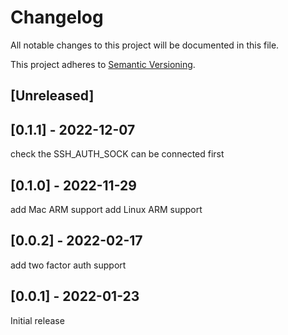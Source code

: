 # Changelog

All notable changes to this project will be documented in this file.

This project adheres to [Semantic Versioning](https://semver.org).

<!--
Note: In this file, do not use the hard wrap in the middle of a sentence for compatibility with GitHub comment style markdown rendering.
-->

## [Unreleased]

## [0.1.1] - 2022-12-07

check the SSH_AUTH_SOCK can be connected first

## [0.1.0] - 2022-11-29

add Mac ARM support
add Linux ARM support

## [0.0.2] - 2022-02-17

add two factor auth support

## [0.0.1] - 2022-01-23

Initial release